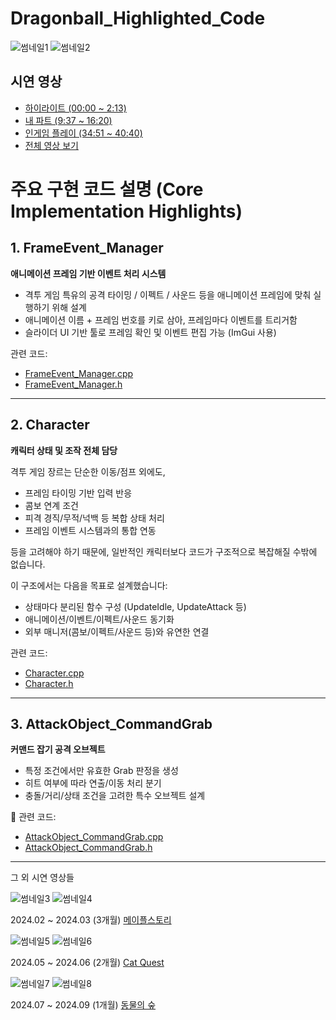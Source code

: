 # Dragonball_Highlighted_Code

![썸네일1](./Thumbnail/Thumbnail0002.png)
![썸네일2](./Thumbnail/Thumbnail0001.png)  
##  시연 영상
- [하이라이트 (00:00 ~ 2:13)](https://youtu.be/DtVysCjJ9Xc?t=0)
- [내 파트 (9:37 ~ 16:20)](https://youtu.be/DtVysCjJ9Xc?t=578)
- [인게임 플레이 (34:51 ~ 40:40)](https://youtu.be/DtVysCjJ9Xc?t=2092)
- [전체 영상 보기](https://youtu.be/DtVysCjJ9Xc)
  
# 주요 구현 코드 설명 (Core Implementation Highlights)

## 1. FrameEvent_Manager
**애니메이션 프레임 기반 이벤트 처리 시스템**

- 격투 게임 특유의 공격 타이밍 / 이펙트 / 사운드 등을 애니메이션 프레임에 맞춰 실행하기 위해 설계
- 애니메이션 이름 + 프레임 번호를 키로 삼아, 프레임마다 이벤트를 트리거함
- 슬라이더 UI 기반 툴로 프레임 확인 및 이벤트 편집 가능 (ImGui 사용)

관련 코드:
- [FrameEvent_Manager.cpp](./FrameEvent_Manager.cpp)
- [FrameEvent_Manager.h](./FrameEvent_Manager.h)

---

## 2. Character
**캐릭터 상태 및 조작 전체 담당**

격투 게임 장르는 단순한 이동/점프 외에도,
- 프레임 타이밍 기반 입력 반응
- 콤보 연계 조건
- 피격 경직/무적/넉백 등 복합 상태 처리
- 프레임 이벤트 시스템과의 통합 연동

등을 고려해야 하기 때문에, 일반적인 캐릭터보다 코드가 구조적으로 복잡해질 수밖에 없습니다.

이 구조에서는 다음을 목표로 설계했습니다:
- 상태마다 분리된 함수 구성 (UpdateIdle, UpdateAttack 등)
- 애니메이션/이벤트/이펙트/사운드 동기화
- 외부 매니저(콤보/이펙트/사운드 등)와 유연한 연결


관련 코드:
- [Character.cpp](./Character.cpp)
- [Character.h](./Character.h)

---

## 3. AttackObject_CommandGrab
**커맨드 잡기 공격 오브젝트**

- 특정 조건에서만 유효한 Grab 판정을 생성
- 히트 여부에 따라 연출/이동 처리 분기
- 충돌/거리/상태 조건을 고려한 특수 오브젝트 설계

🔗 관련 코드:
- [AttackObject_CommandGrab.cpp](./AttackObject_CommandGrab.cpp)
- [AttackObject_CommandGrab.h](./AttackObject_CommandGrab.h)













---

그 외 시연 영상들


![썸네일3](./Thumbnail/Thumbnail0005.png)
![썸네일4](./Thumbnail/Thumbnail0006.png)

2024.02 ~ 2024.03 (3개월)
  [메이플스토리](https://youtu.be/3Ge3nKeh894)




![썸네일5](./Thumbnail/Thumbnail0007.png)
![썸네일6](./Thumbnail/Thumbnail0008.png)



2024.05 ~ 2024.06 (2개월)
  [Cat Quest](https://youtu.be/oEqXF39BLMo)


  
![썸네일7](./Thumbnail/Thumbnail0009.png)
![썸네일8](./Thumbnail/Thumbnail0010.png)

2024.07 ~ 2024.09 (1개월)
  [동물의 숲](https://youtu.be/DtVysCjJ9Xc)

